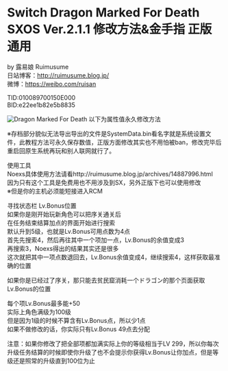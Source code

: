 # Switch Dragon Marked For Death SXOS Ver.2.1.1 修改方法&金手指 正版通用
by 露易娘 Ruimusume</br>
日站博客：http://ruimusume.blog.jp/</br>
微博：https://weibo.com/ruisan</br>

TID:010089700150E000</br>
BID:e22ee1b82e5b8835

<img src="https://i.imgur.com/dyaqIab.jpg" alt="Dragon Marked For Death"/>
以下为属性值永久修改方法

※存档部分貌似无法导出导出的文件是SystemData.bin看名字就是系统设置文件，此教程方法可永久保存数值，正版方面修改其实也不用怕被ban，修改完毕后重启回原生系统再玩和别人联网就行了。</br>

使用工具</br>
Noexs具体使用方法请看http://ruimusume.blog.jp/archives/14887996.html</br>
因为只有这个工具是免费用也不用涉及到SX，另外正版下也可以使用修改</br>
※但是你的主机必须能短接进入RCM</br>

寻找状态栏 Lv.Bonus位置</br>
如果你是刚开始玩新角色可以把序关通关后</br>
在任务结束结算加点的界面开始进行搜索</br>
默认升到5级，也就是Lv.Bonus可用点数为4点</br>
首先先搜索4，然后再往其中一个项加一点，Lv.Bonus的余值变成3</br>
再搜索3，Noexs得出的结果其实还是很多</br>
这次就把其中一项点数退回去，Lv.Bonus余值变成4，继续搜索4，这样获取最准确的位置</br>

如果你是已经过了序关，那只能去贫民窟消耗一个ドラゴン的那个页面获取Lv.Bonus的位置</br>

每个项Lv.Bonus最多能+50</br>
实际上角色满级为100级</br>
但是因为1级的时候不算含有Lv.Bonus点，所以少1点</br>
如果不做修改的话，你实际只有Lv.Bonus 49点去分配</br>

注意：如果你修改了把全部项都加满实际上你的等级相当于LV 299，所以你每次升级任务结算的时候即使你升级了也不会提示你获得Lv.Bonus让你加点，但是等级还是照常的升级直到100位为止</br>
